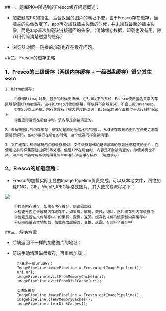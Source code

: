 ##一、题库PK中所遇到的Fresco缓存问题概述：
- 加载题库PK的擂主，后台返回的图片的地址不变，由于Fresco存在缓存，当擂主的头像改变了，app再次加载擂主头像的时候，并未加载最新的擂主头像，而是app首次加载该链接返回的头像。（清除缓存数据，卸载也没有用，除非用代码清楚磁盘的缓存）

- 浏览器:对同一链接的加载也存在缓存问题。

##二、Fresco的缓存策略

### 1、Fresco的三级缓存（两级内存缓存 + 一级磁盘缓存）很少发生oom

	1、Bitmap缓存：

		①存储Bitmap对象，显示的时候更流畅，在5.0以下的系统，Fresco使用匿名共享内存区域存储Bitmap缓存，这样Bitmap对象的创建，释放将不会触发GC，不会占用Javaheap.
		②在5.0以上系统，内存管理有了很大程度的改进，Bitmap的缓存直接位于Java的heap上
		③当应用运行在后台中时，该内存是会被清空的。
	
	2、未解码图片的内存缓存：缓存的是原始压缩格式的图片。从该缓存取到的图片在使用之前需要进行解码，当app运行在后台的时候，这个缓存同样会被清理。

	3、文件缓存：和未解码的内存缓存相似，文件缓存存储的是未解码的原始压缩格式的图片，在使用之前同样需要经过解码等处理。但是APP在后台时，内容是不会被清空的。即使关机也不会。用户可以随时用系统的设置菜单中进行清空缓存操作。（磁盘缓存）

### 2、Fresco的加载流程：
- Fresco的加载实际上是由Image Pipeline负责完成，可以从本地文件，网络加载PNG，GIF，WebP,JPEG等格式图片，其大致加载流程如下：

![](https://i.imgur.com/LDjDMr4.jpg)

		①检查内存缓存，如果有内存缓存，则返回加载
		②检查是否在未解码内存缓存中，如果有，解码，变换，返回，然后缓存到内存缓存中
		③检查是否在文件缓存中，如果有，变换，返回。缓存到未解码缓存和内存缓存中
		④从网络或者本地加载，加载完成后解码，变换，返回。存到各个缓存中

##三、解决方案
- 后端返回不一样的加载图片的地址：
- 前端手动清理磁盘缓存，再重新加载：

		①清理一条url缓存：
		ImagePipeline imagePipeline = Fresco.getImagePipeline();
		Uri uri;
		imagePipeline.evictFromMemoryCache(uri);
		imagePipeline.evictFromDiskCache(uri);

		②清除缓存
		ImagePipeline imagePipeline = Fresco.getImagePipeline();
		imagePipeline.clearMemoryCaches();
		imagePipeline.clearDiskCaches();

